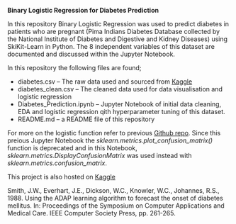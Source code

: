
**Binary Logistic Regression for Diabetes Prediction**

In this repository Binary Logistic Regression was used to predict diabetes in patients who are pregnant (Pima Indians Diabetes Database collected by the National Institute of Diabetes and Digestive and Kidney Diseases) using SkiKit-Learn in Python. The 8 independent variables of this dataset are documented and discussed within the Jupyter Notebook.

In this repository the following files are found;
- diabetes.csv – The raw data used and sourced from [Kaggle](https://www.kaggle.com/datasets/kandij/diabetes-dataset)
- diabetes_clean.csv – The cleaned data used for data visualisation and logistic regression 
- Diabetes_Prediction.ipynb – Jupyter Notebook of initial data cleaning, EDA and logistic regression qith hyperparameter tuning of this dataset.
- README.md – a README file of this repository

For more on the logistic function refer to previous [Github repo](https://github.com/EllenMcG/Machine-Learning-In-Healthcare/tree/main/Binary%20Logistic%20Regression%20for%20Diabetes%20Prediction). Since this preious Jupyter Notebook the *sklearn.metrics.plot_confusion_matrix()* function is deprecated and in this Notebook, *sklearn.metrics.DisplayConfusionMatrix* was used instead with *sklearn.metrics.confusion_matrix*.  

This project is also hosted on [Kaggle](https://www.kaggle.com/code/ellenmcg/diabetes-prediction-using-logistic-regression)

Smith, J.W., Everhart, J.E., Dickson, W.C., Knowler, W.C., Johannes, R.S., 1988. Using the ADAP learning algorithm to forecast the onset of diabetes mellitus. In: Proceedings of the Symposium on Computer Applications and Medical Care. IEEE Computer Society Press, pp. 261-265.